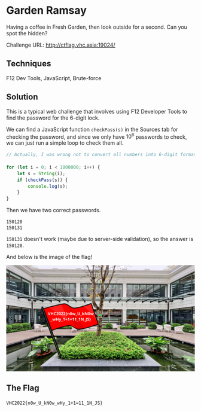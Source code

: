 # Garden Ramsay

Having a coffee in Fresh Garden, then look outside for a second. Can you spot the hidden?

Challenge URL: http://ctflag.vhc.asia:19024/

## Techniques

F12 Dev Tools, JavaScript, Brute-force

## Solution

This is a typical web challenge that involves using F12 Developer Tools to find the password for the 6-digit lock.

We can find a JavaScript function `checkPass(s)` in the Sources tab for checking the password, and since we only have $10^6$ passwords to check, we can just run a simple loop to check them all.

```js
// Actually, I was wrong not to convert all numbers into 6-digit format with zero padding, but I solved it anyway.

for (let i = 0; i < 1000000; i++) {
    let s = String(i);
    if (checkPass(s)) {
        console.log(s);
    }
}
```

Then we have two correct passwords.

```
150120
150131
```

`150131` doesn't work (maybe due to server-side validation), so the answer is `150120`.

And below is the image of the flag!

![flag](flag.png)

## The Flag

 `VHC2022{n0w_U_kN0w_wHy_1+1=11_1N_JS}`